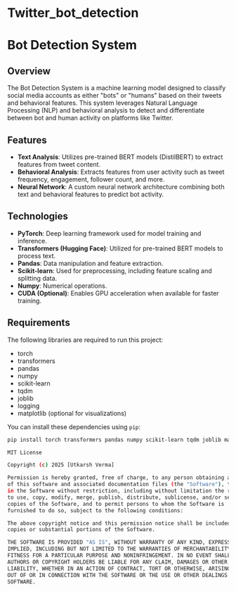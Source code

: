 # Twitter_bot_detection
# Bot Detection System

## Overview

The Bot Detection System is a machine learning model designed to classify social media accounts as either "bots" or "humans" based on their tweets and behavioral features. This system leverages Natural Language Processing (NLP) and behavioral analysis to detect and differentiate between bot and human activity on platforms like Twitter.

## Features

- **Text Analysis**: Utilizes pre-trained BERT models (DistilBERT) to extract features from tweet content.
- **Behavioral Analysis**: Extracts features from user activity such as tweet frequency, engagement, follower count, and more.
- **Neural Network**: A custom neural network architecture combining both text and behavioral features to predict bot activity.

## Technologies

- **PyTorch**: Deep learning framework used for model training and inference.
- **Transformers (Hugging Face)**: Utilized for pre-trained BERT models to process text.
- **Pandas**: Data manipulation and feature extraction.
- **Scikit-learn**: Used for preprocessing, including feature scaling and splitting data.
- **Numpy**: Numerical operations.
- **CUDA (Optional)**: Enables GPU acceleration when available for faster training.

## Requirements

The following libraries are required to run this project:

- torch
- transformers
- pandas
- numpy
- scikit-learn
- tqdm
- joblib
- logging
- matplotlib (optional for visualizations)

You can install these dependencies using `pip`:

```bash
pip install torch transformers pandas numpy scikit-learn tqdm joblib matplotlib

MIT License

Copyright (c) 2025 [Utkarsh Verma]

Permission is hereby granted, free of charge, to any person obtaining a copy
of this software and associated documentation files (the "Software"), to deal
in the Software without restriction, including without limitation the rights
to use, copy, modify, merge, publish, distribute, sublicense, and/or sell
copies of the Software, and to permit persons to whom the Software is
furnished to do so, subject to the following conditions:

The above copyright notice and this permission notice shall be included in all
copies or substantial portions of the Software.

THE SOFTWARE IS PROVIDED "AS IS", WITHOUT WARRANTY OF ANY KIND, EXPRESS OR
IMPLIED, INCLUDING BUT NOT LIMITED TO THE WARRANTIES OF MERCHANTABILITY,
FITNESS FOR A PARTICULAR PURPOSE AND NONINFRINGEMENT. IN NO EVENT SHALL THE
AUTHORS OR COPYRIGHT HOLDERS BE LIABLE FOR ANY CLAIM, DAMAGES OR OTHER
LIABILITY, WHETHER IN AN ACTION OF CONTRACT, TORT OR OTHERWISE, ARISING FROM,
OUT OF OR IN CONNECTION WITH THE SOFTWARE OR THE USE OR OTHER DEALINGS IN THE
SOFTWARE.
